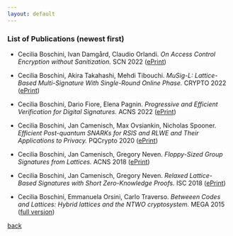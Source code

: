 ```yaml
---
layout: default
---
```


### List of Publications (newest first)

- Cecilia Boschini, Ivan Damgård, Claudio Orlandi.
  <i> On Access Control Encryption without Sanitization.</i>
  SCN 2022 ([ePrint](https://eprint.iacr.org/2022/854.pdf))
  
- Cecilia Boschini, Akira Takahashi, Mehdi Tibouchi.
  <i> MuSig-L: Lattice-Based Multi-Signature With Single-Round Online Phase. </i>
  CRYPTO 2022  ([ePrint](https://eprint.iacr.org/2022/1036.pdf))
  
- Cecilia Boschini, Dario Fiore, Elena Pagnin.
  <i> Progressive and Efficient Verification for Digital Signatures.</i>
  ACNS 2022 ([ePrint](https://eprint.iacr.org/2021/832.pdf))
  
 - Cecilia Boschini, Jan Camenisch, Max Ovsiankin, Nicholas Spooner.
   <i> Efficient Post-quantum SNARKs for RSIS and RLWE and Their Applications to Privacy. </i>
   PQCrypto 2020 ([ePrint](https://eprint.iacr.org/2020/1190.pdf))
  
 - Cecilia Boschini, Jan Camenisch, Gregory Neven.
   <i> Floppy-Sized Group Signatures from Lattices. </i>
   ACNS 2018 ([ePrint](https://eprint.iacr.org/2018/453.pdf))
  
 - Cecilia Boschini, Jan Camenisch, Gregory Neven.
   <i> Relaxed Lattice-Based Signatures with Short Zero-Knowledge Proofs. </i>
   ISC 2018 ([ePrint](https://eprint.iacr.org/2017/1123.pdf))
  
 - Cecilia Boschini, Emmanuela Orsini, Carlo Traverso.
  <i> Betweeen Codes and Lattices: Hybrid lattices and the NTWO cryptosystem. </i>
   MEGA 2015 ([full version](https://cseao.github.io/papr/MEGA2015.pdf))
  
[back](./biblio.html)
